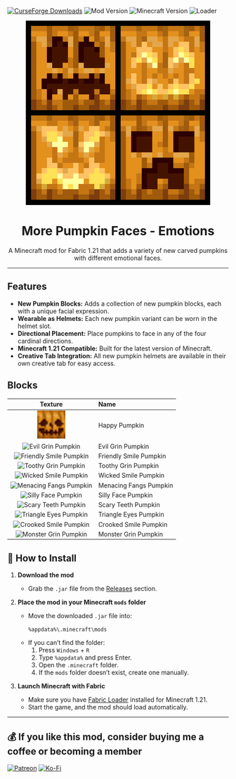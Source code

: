 <!-- Badges section -->
[![CurseForge Downloads](https://img.shields.io/badge/CurseForge-41k-orange?style=for-the-badge&logo=curseforge&logoColor=white)](https://www.curseforge.com/minecraft/mc-mods/your-mod-slug)
![Mod Version](https://img.shields.io/badge/Version-v1.0.0-blue?style=for-the-badge)
![Minecraft Version](https://img.shields.io/badge/Minecraft-1.21-green?style=for-the-badge)
![Loader](https://img.shields.io/badge/Loader-Fabric-yellow?style=for-the-badge&logo=fabricmc)

<div style="text-align: center;">
  <img src="src/main/resources/assets/more-pumpkin-faces-happy-pack/pack.png" alt="Logo" width="420">
</div>

<h1 style="text-align: center;">More Pumpkin Faces - Emotions</h1>

<p style="text-align: center;">
  A Minecraft mod for Fabric 1.21 that adds a variety of new carved pumpkins with different emotional faces.
</p>

<hr>

## Features

- **New Pumpkin Blocks:** Adds a collection of new pumpkin blocks, each with a unique facial expression.
- **Wearable as Helmets:** Each new pumpkin variant can be worn in the helmet slot.
- **Directional Placement:** Place pumpkins to face in any of the four cardinal directions.
- **Minecraft 1.21 Compatible:** Built for the latest version of Minecraft.
- **Creative Tab Integration:** All new pumpkin helmets are available in their own creative tab for easy access.

## Blocks

| Texture | Name |
| :---: | :--- |
| <img src="src/main/resources/assets/more_pumpkin_faces_emotions/textures/item/pumpkin_helmet_happy.png" alt="Happy Pumpkin" width="64"> | Happy Pumpkin |
| <img src="src/main/resources/assets/more_pumpkin_faces_emotions/textures/item/pumpkin_helmet_evil_grin.png" alt="Evil Grin Pumpkin" width="64"> | Evil Grin Pumpkin |
| <img src="src/main/resources/assets/more_pumpkin_faces_emotions/textures/item/pumpkin_helmet_friendly_smile.png" alt="Friendly Smile Pumpkin" width="64"> | Friendly Smile Pumpkin |
| <img src="src/main/resources/assets/more_pumpkin_faces_emotions/textures/item/pumpkin_helmet_toothy_grin.png" alt="Toothy Grin Pumpkin" width="64"> | Toothy Grin Pumpkin |
| <img src="src/main/resources/assets/more_pumpkin_faces_emotions/textures/item/pumpkin_helmet_wicked_smile.png" alt="Wicked Smile Pumpkin" width="64"> | Wicked Smile Pumpkin |
| <img src="src/main/resources/assets/more_pumpkin_faces_emotions/textures/item/pumpkin_helmet_menacing_fangs.png" alt="Menacing Fangs Pumpkin" width="64"> | Menacing Fangs Pumpkin |
| <img src="src/main/resources/assets/more_pumpkin_faces_emotions/textures/item/pumpkin_helmet_silly_face.png" alt="Silly Face Pumpkin" width="64"> | Silly Face Pumpkin |
| <img src="src/main/resources/assets/more_pumpkin_faces_emotions/textures/item/pumpkin_helmet_scary_teeth.png" alt="Scary Teeth Pumpkin" width="64"> | Scary Teeth Pumpkin |
| <img src="src/main/resources/assets/more_pumpkin_faces_emotions/textures/item/pumpkin_helmet_triangle_eyes.png" alt="Triangle Eyes Pumpkin" width="64"> | Triangle Eyes Pumpkin |
| <img src="src/main/resources/assets/more_pumpkin_faces_emotions/textures/item/pumpkin_helmet_crooked_smile.png" alt="Crooked Smile Pumpkin" width="64"> | Crooked Smile Pumpkin |
| <img src="src/main/resources/assets/more_pumpkin_faces_emotions/textures/item/pumpkin_helmet_monster_grin.png" alt="Monster Grin Pumpkin" width="64"> | Monster Grin Pumpkin |

## 🧭 How to Install

1.  **Download the mod**
    *   Grab the `.jar` file from the [Releases](https://github.com/gabrieldominicoxibillo/more-pumpkin-faces-happy-pack/releases) section.

2.  **Place the mod in your Minecraft `mods` folder**
    *   Move the downloaded `.jar` file into:
        ```
        %appdata%\.minecraft\mods
        ```
    *   If you can’t find the folder:
        1.  Press `Windows` + `R`
        2.  Type `%appdata%` and press Enter.
        3.  Open the `.minecraft` folder.
        4.  If the `mods` folder doesn’t exist, create one manually.

3.  **Launch Minecraft with Fabric**
    *   Make sure you have [Fabric Loader](https://fabricmc.net/use/installer/) installed for Minecraft 1.21.
    *   Start the game, and the mod should load automatically.

<hr>

## 💰 If you like this mod, consider buying me a coffee or becoming a member

[![Patreon](https://img.shields.io/badge/Patreon-F96854?style=for-the-badge&logo=patreon&logoColor=white)](https://patreon.com/gabpixel)
[![Ko-Fi](https://img.shields.io/badge/Ko--fi-F16061?style=for-the-badge&logo=ko-fi&logoColor=white)](https://ko-fi.com/gabpixel)